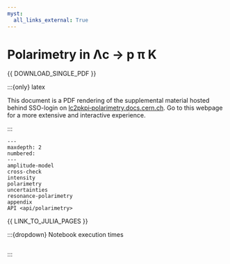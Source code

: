 ```yaml
---
myst:
  all_links_external: True
---
```


# Polarimetry in Λc → p π K

{{ DOWNLOAD_SINGLE_PDF }}

:::{only} latex

<!-- cspell:ignore lc2pkpi -->

This document is a PDF rendering of the supplemental material hosted behind SSO-login on [lc2pkpi‑polarimetry.docs.cern.ch](https://lc2pkpi-polarimetry.docs.cern.ch). Go to this webpage for a more extensive and interactive experience.

:::

<!-- cspell:ignore maxdepth -->

```{toctree}
---
maxdepth: 2
numbered:
---
amplitude-model
cross-check
intensity
polarimetry
uncertainties
resonance-polarimetry
appendix
API <api/polarimetry>
```

{{ LINK_TO_JULIA_PAGES }}

:::{dropdown} Notebook execution times

```{nb-exec-table}

```

:::

